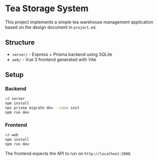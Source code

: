 # Tea Storage System

This project implements a simple tea warehouse management application based on the design document in `project.md`.

## Structure

- `server/` - Express + Prisma backend using SQLite
- `web/` - Vue 3 frontend generated with Vite

## Setup

### Backend

```bash
cd server
npm install
npx prisma migrate dev --name init
npm run dev
```

### Frontend

```bash
cd web
npm install
npm run dev
```

The frontend expects the API to run on `http://localhost:3000`.
